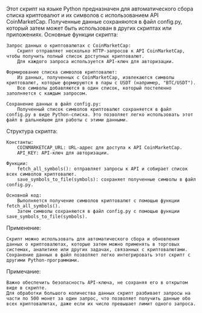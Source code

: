 Этот скрипт на языке Python предназначен для автоматического сбора списка криптовалют и их символов с использованием API CoinMarketCap. Полученные данные сохраняются в файл config.py, который затем может быть использован в других скриптах или приложениях.
Основные функции скрипта:

    Запрос данных о криптовалютах с CoinMarketCap:
        Скрипт отправляет несколько HTTP-запросов к API CoinMarketCap, чтобы получить полный список доступных криптовалют.
        Для каждого запроса используется API-ключ для авторизации.

    Формирование списка символов криптовалют:
        Из данных, полученных с CoinMarketCap, извлекаются символы криптовалют, которые формируются в пары с USDT (например, "BTC/USDT").
        Все символы добавляются в один список, который постепенно заполняется с каждым запросом.

    Сохранение данных в файл config.py:
        Полученный список символов криптовалют сохраняется в файл config.py в виде Python-списка. Это позволяет легко использовать этот файл в дальнейшем для работы с этими данными.

Структура скрипта:

    Константы:
        COINMARKETCAP_URL: URL-адрес для доступа к API CoinMarketCap.
        API_KEY: API-ключ для авторизации.

    Функции:
        fetch_all_symbols(): отправляет запросы к API и собирает список всех символов криптовалют.
        save_symbols_to_file(symbols): сохраняет полученные символы в файл config.py.

    Основной код:
        Выполняется получение символов криптовалют с помощью функции fetch_all_symbols().
        Затем символы сохраняются в файл config.py с помощью функции save_symbols_to_file(symbols).

Применение:

    Скрипт можно использовать для автоматического сбора и обновления данных о криптовалютах, которые затем можно применять в торговых системах, аналитике или других задачах, связанных с криптовалютами.
    Сохранение данных в файл позволяет легко интегрировать этот скрипт с другими Python-программами.

Примечание:

    Важно обеспечить безопасность API-ключа, не сохраняя его в открытом виде в скрипте.
    Для обработки большого количества данных скрипт разбивает запросы на части по 500 монет за один запрос, что позволяет получить данные обо всех криптовалютах, даже если их число превышает лимит одного запроса.
